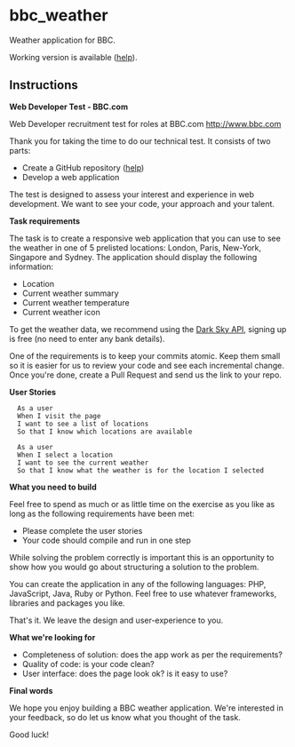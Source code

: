 # bbc_weather
Weather application for BBC.

Working version is available ([help](http://domainforssl.hu/interviewtask/bbc-weather/)).


## Instructions
**Web Developer Test - BBC.com**

Web Developer recruitment test for roles at BBC.com http://www.bbc.com

Thank you for taking the time to do our technical test. It consists of two parts:

- Create a GitHub repository ([help](https://guides.github.com/activities/hello-world))
- Develop a web application

The test is designed to assess your interest and experience in web development. We want to see your code, your approach and your talent.

**Task requirements**

The task is to create a responsive web application that you can use to see the weather in one of 5 prelisted locations: London, Paris, New-York, Singapore and Sydney. 
The application should display the following information:

- Location
- Current weather summary
- Current weather temperature
- Current weather icon

To get the weather data, we recommend using the [Dark Sky API](https://darksky.net/dev/docs), signing up is free (no need to enter any bank details).

One of the requirements is to keep your commits atomic. Keep them small so it is easier for us to review your code and see each incremental change. Once you're done, create a Pull Request and send us the link to your repo.

**User Stories**

```
  As a user
  When I visit the page
  I want to see a list of locations
  So that I know which locations are available
```

```
  As a user
  When I select a location
  I want to see the current weather
  So that I know what the weather is for the location I selected
```

**What you need to build**

Feel free to spend as much or as little time on the exercise as you like as long as the following requirements have been met:

- Please complete the user stories
- Your code should compile and run in one step

While solving the problem correctly is important this is an opportunity to show how you would go about structuring a solution to the problem.

You can create the application in any of the following languages: PHP, JavaScript, Java, Ruby or Python. Feel free to use whatever frameworks, libraries and packages you like.

That's it. We leave the design and user-experience to you.

**What we're looking for**

- Completeness of solution: does the app work as per the requirements?
- Quality of code: is your code clean?
- User interface: does the page look ok? is it easy to use?

**Final words**

We hope you enjoy building a BBC weather application. We're interested in your feedback, so do let us know what you thought of the task. 

Good luck!